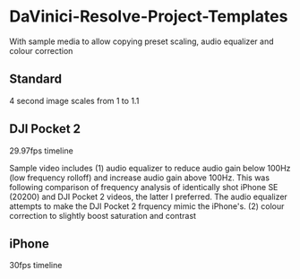 # DaVinici-Resolve-Project-Templates
With sample media to allow copying preset scaling, audio equalizer and colour correction 

## Standard
4 second image scales from 1 to 1.1

## DJI Pocket 2 
29.97fps timeline

Sample video includes
(1) audio equalizer to reduce audio gain below 100Hz (low frequency rolloff) and increase audio gain above 100Hz. This was following comparison of frequency analysis of identically shot iPhone SE (20200) and DJI Pocket 2 videos, the latter I preferred. The audio equalizer attempts to make the DJI Pocket 2 frquency mimic the iPhone's. 
(2) colour correction to slightly boost saturation and contrast

## iPhone 
30fps timeline
